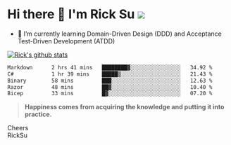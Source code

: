 # Hi there 👋 I'm Rick Su ![](https://komarev.com/ghpvc/?username=ricksu978)
<!--
**ricksu978/ricksu978** is a ✨ _special_ ✨ repository because its `README.md` (this file) appears on your GitHub profile.

Here are some ideas to get you started:

- 🔭 I’m currently working on ...
-->
- 🌱 I’m currently learning Domain-Driven Design (DDD) and Acceptance Test-Driven Development (ATDD)
<!--
- 👯 I’m looking to collaborate on ...
- 🤔 I’m looking for help with ...
- 💬 Ask me about ...
- 📫 How to reach me: ...
- 😄 Pronouns: ...
- ⚡ Fun fact: ...
-->
[![Rick's github stats](https://github-readme-stats.vercel.app/api?username=ricksu978&theme=dark)](https://github.com/ricksu978/ricksu978)

<!--START_SECTION:waka-->

```txt
Markdown      2 hrs 41 mins   ████████▓░░░░░░░░░░░░░░░░   34.92 %
C#            1 hr 39 mins    █████▒░░░░░░░░░░░░░░░░░░░   21.43 %
Binary        58 mins         ███░░░░░░░░░░░░░░░░░░░░░░   12.63 %
Razor         48 mins         ██▓░░░░░░░░░░░░░░░░░░░░░░   10.40 %
Bicep         33 mins         █▓░░░░░░░░░░░░░░░░░░░░░░░   07.20 %
```

<!--END_SECTION:waka-->

> **Happiness comes from acquiring the knowledge and putting it into practice.**

Cheers  
RickSu 
